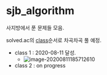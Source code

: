 # sjb_algorithm
사지방에서 푼 문제들 모음.

solved.ac의 [class](https://solved.ac/class)순서로 차곡차곡 풀 예정.







- class 1 : 2020-08-11 달성.
  - ![image-20200811185712610](C:\Users\starc\AppData\Roaming\Typora\typora-user-images\image-20200811185712610.png)
- class 2 : on progress